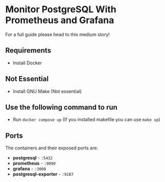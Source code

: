 # Monitor PostgreSQL With Prometheus and Grafana

For a full guide please head to this medium story!


## Requirements
* Install Docker

## Not Essential 
* Install GNU Make (Not essential)

## Use the following command to run
* Run `docker compose up` (If you installed makefile you can use `make up`)


## Ports
The containers and their exposed ports are:

-   **postgresql** - `:5432`
-   **prometheus** - `:9090`
-   **grafana** - `:3000`
-   **postgresql-exporter** - `:9187`


